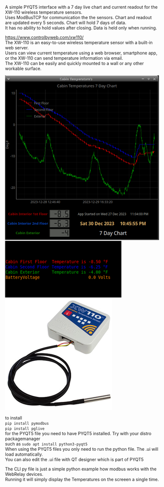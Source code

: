 A simple PYQT5 interface with a 7 day live chart and current readout for the XW-110 wireless temperature sensors.    
Uses ModBusTCP for communication the the sensors.
Chart and readout are updated every 5 seconds. Chart will hold 7 days of data.    
It has no ability to hold values after closing. Data is held only when running.


https://www.controlbyweb.com/xw110/    
The XW-110 is an easy-to-use wireless temperature sensor with a built-in web server.    
Users can view current temperature using a web browser, smartphone app,    
or the XW-110 can send temperature information via email.    
The XW-110 can be easily and quickly mounted to a wall or any other workable surface. 

![ScreenShot](https://raw.githubusercontent.com/optio50/XW-110-Plus-Wireless-Temperature-Sensor/main/ModBus-PYQT5-XW-110P.png?raw=true|alt=octocat)    
![ScreenShot](https://raw.githubusercontent.com/optio50/XW-110-Plus-Wireless-Temperature-Sensor/main/Modbus-XW-110P-CLI.png?raw=true|alt=octocat)    
![ScreenShot](https://raw.githubusercontent.com/optio50/XW-110-Plus-Wireless-Temperature-Sensor/main/xw110-external-temp-sensor.jpg?raw=true|alt=octocat)

to install    
`pip install pymodbus`    
`pip install pglive`    
for the PYQT5 file you need to have PYQT5 installed. Try with your distro packagemanager    
such as `sudo apt install python3-pyqt5`    
When using the PYQT5 files you only need to run the python file. The .ui will load automatically.    
You can also edit the .ui file with QT designer which is part of PYQT5

The CLI py file is just a simple python example how modbus works with the WebRelay devices.    
Running it will simply display the Temperatures on the screeen a single time.

